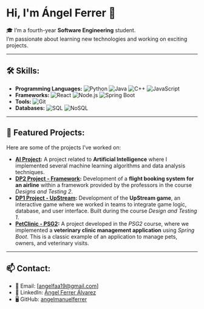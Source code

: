 # Hi, I'm Ángel Ferrer 👋

🎓 I’m a fourth-year **Software Engineering** student.  
I’m passionate about learning new technologies and working on exciting projects.

---

## 🛠️ Skills:

- **Programming Languages:** ![Python](https://img.shields.io/badge/Python-3776AB?style=flat&logo=python&logoColor=white) ![Java](https://img.shields.io/badge/Java-007396?style=flat&logo=java&logoColor=white) ![C++](https://img.shields.io/badge/C++-00599C?style=flat&logo=c%2B%2B&logoColor=white) ![JavaScript](https://img.shields.io/badge/JavaScript-F7DF1E?style=flat&logo=javascript&logoColor=black)
- **Frameworks:** ![React](https://img.shields.io/badge/React-61DAFB?style=flat&logo=react&logoColor=black) ![Node.js](https://img.shields.io/badge/Node.js-339933?style=flat&logo=node.js&logoColor=white) ![Spring Boot](https://img.shields.io/badge/Spring_Boot-6DB33F?style=flat&logo=spring-boot&logoColor=white)
- **Tools:** ![Git](https://img.shields.io/badge/Git-F05032?style=flat&logo=git&logoColor=white)
- **Databases:** ![SQL](https://img.shields.io/badge/SQL-4479A1?style=flat&logo=postgresql&logoColor=white) ![NoSQL](https://img.shields.io/badge/NoSQL-FF9900?style=flat&logo=mongodb&logoColor=white)

---

## 📌 Featured Projects:

Here are some of the projects I’ve worked on:

- **[AI Project](https://github.com/angelmanuelferrer/GoSoccer):** A project related to **Artificial Intelligence** where I implemented several machine learning algorithms and data analysis techniques.
- **[DP2 Project - Framework](https://github.com/marrivbec/gii-is-DP2-C2.033):** Development of a **flight booking system for an airline** within a framework provided by the professors in the course *Designs and Testing 2*.
- **[DP1 Project - UpStream](https://github.com/gii-is-DP1/DP1-2024-2025--l4-4):** Development of the **UpStream game**, an interactive game where we worked in teams to integrate game logic, database, and user interface. Built during the course *Design and Testing 1*.
- **[PetClinic - PSG2](https://github.com/gii-is-psg2/psg2-2425-g3-32):** A project developed in the *PSG2* course, where we implemented a **veterinary clinic management application** using *Spring Boot*. This is a classic example of an application to manage pets, owners, and veterinary visits.

---

## 📫 Contact:

- 📧 Email: [angelfaa19@gmail.com]
- 💼 LinkedIn: [Ángel Ferrer Álvarez](https://www.linkedin.com/in/%C3%A1ngel-ferrer-%C3%A1lvarez-700149290/)  
- 🖥️ GitHub: [angelmanuelferrer](https://github.com/angelmanuelferrer)
